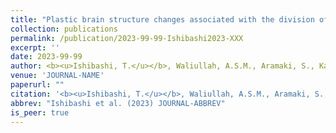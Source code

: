 ```yaml
---
title: "Plastic brain structure changes associated with the division of labour and ageing in termites"
collection: publications
permalink: /publication/2023-99-99-Ishibashi2023-XXX
excerpt: ''
date: 2023-99-99
author: <b><u>Ishibashi, T.</u></b>, Waliullah, A.S.M., Aramaki, S., Kamiya, M., Kahyo, T., Nakamura, K., Tasaki, E., Takata, M., Setou, M., Matsuura, K. 
venue: 'JOURNAL-NAME'
paperurl: ""
citation: '<b><u>Ishibashi, T.</u></b>, Waliullah, A.S.M., Aramaki, S., Kamiya, M., Kahyo, T., Nakamura, K., Tasaki, E., Takata, M., Setou, M., Matsuura, K. (2023) "Plastic brain structure changes associated with the division of labour and ageing in termites" <i>JOURNAL NAME</i>.'
abbrev: "Ishibashi et al. (2023) JOURNAL-ABBREV"
is_peer: true
---
```


<!--

野外から採集してきたシロアリの王の頭部が捨てられているのが勿体ないので，解剖をはじめたのがきっかけ

-->
